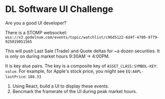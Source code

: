 # DL Software UI Challenge

Are you a good UI developer? 

There is a STOMP websocket: `wss://v3.godelnum.com/events/topic/watchlist/c96d5122-6d4f-4780-9779-925019051565`

This will push Last Sale (Trade) and Quote deltas for ~a dozen securities. It is only on during market hours 9:30AM -> 4:00PM.

It is key alue pairs. The key is a composite key of `ASSET_CLASS:SYMBOL-KEY`: `value`. For example, for Apple's stock price, you might see `EQ:AAPL-lastPrice`: `188.33` 

1. Using React, build a UI to display these events. 
2. Bencmark the framerate of the UI during peak market hours. 

